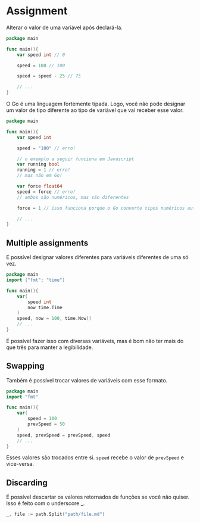 # Assignment

Alterar o valor de uma variável após declará-la.

```go
package main

func main(){
    var speed int // 0

    speed = 100 // 100

    speed = speed - 25 // 75

    // ...
}
```

O Go é uma linguagem fortemente tipada. Logo, você não pode designar um valor de tipo diferente ao tipo de variável que vai receber esse valor.

```go
package main

func main(){
    var speed int

    speed = "100" // erro!

    // o exemplo a seguir funciona em Javascript
    var running bool
    running = 1 // erro!
    // mas não em Go!

    var force float64
    speed = force // erro!
    // ambos são numéricos, mas são diferentes

    force = 1 // isso funciona porque o Go converte tipos numéricos automaticamente para inteiro ou ponto flutuante

    // ...
}
```

## Multiple assignments

É possível designar valores diferentes para variáveis diferentes de uma só vez.

```go
package main
import ("fmt"; "time")

func main(){
    var(
        speed int
        now time.Time
    )
    speed, now = 100, time.Now()
    // ...
}
```

É possível fazer isso com diversas variáveis, mas é bom não ter mais do que três para manter a legibilidade.

## Swapping

Também é possível trocar valores de variáveis com esse formato.

```go
package main
import "fmt"

func main(){
    var(
        speed = 100
        prevSpeed = 50
    )
    speed, prevSpeed = prevSpeed, speed
    // ...
}
```

Esses valores são trocados entre si. `speed` recebe o valor de `prevSpeed` e vice-versa.

## Discarding

É possível descartar os valores retornados de funções se você não quiser. Isso é feito com o underscore \_.

```go
_, file := path.Split("path/file.md")
```
